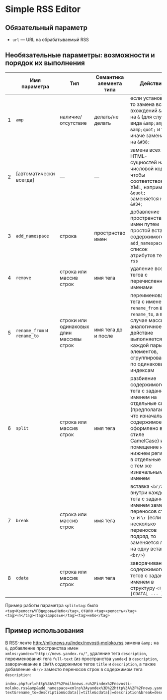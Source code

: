 # Simple RSS Editor

## Обязательный параметр
* `url` — URL на обрабатываемый RSS

## Необязательные параметры: возможности и порядок их выполнения

|   | Имя параметра              | Тип                                     | Семантика элемента типа  | Действие                                                                                                                                                                                                              |
|---|----------------------------|-----------------------------------------|--------------------------|-----------------------------------------------------------------------------------------------------------------------------------------------------------------------------------------------------------------------|
| 1 | `amp`                      | наличие/отсутствие                      | делать/не делать         | если установлен, то замена всех вхождений `&amp;` на `&` (для случаев вида `&amp;amp;`, `&amp;quot;` и т.п.), иначе замена `&` на `&#38;`                                                                             |
| 2 | [автоматически всегда]     | —                                       | —                        | замена всех HTML-сущностей на их числовой код, чтобы соответствовать XML, например, `&quot;` заменяется на `&#34;`                                                                                                    |
| 3 | `add_namespace`            | строка                                  | прострнство имен         | добавление пространства имен путем простой вставки содержимого `add_namespace` в список атрибутов тега `rss`                                                                                                          |
| 4 | `remove`                   | строка или массив строк                 | имя тега                 | удаление всех тегов с перечисленными именами                                                                                                                                                                          |
| 5 | `rename_from` и `rename_to`| строки или одинаковых длин массивы строк| имя тега до и после      | переименование тега с именем `rename_from` в имя `rename_to`, а в случае массивов аналогичное действие выполняется для каждой пары элементов, сгруппированных по одинаковым индексам                                  |
| 6 | `split`                    | строка или массив строк                 | имя тега                 | разбиение содержимого тега с заданным именем на отдельные слова (предполагая, что изначальное содержимое оформлено в стиле CamelCase) и помещение их  в нижнем регистре в отдельные теги с тем же изначальным именем  |
| 7 | `break`                    | строка или массив строк                 | имя тега                 | вставка `<br/>` внутри каждого тега с заданным именем заместо переносов строк `\n` и `\r` (если идет несколько переносов подряд, то заменяется лишь на одну вставку `<br/>`)                                          |
| 8 | `cdata`                    | строка или массив строк                 | имя тега                 | заворачивание содержимого тегов с заданным именем в структуру `<![CDATA[ ... ]]>`                                                                                                                                     |

Пример работы параметра `split=tag`: было `<tag>КрепостьЧПЗдоровьеНебо</tag>`, стало `<tag>крепость</tag><tag>чп</tag><tag>здоровье</tag><tag>небо</tag>`

## Пример использования
В RSS-ленте http://milknews.ru/index/novosti-moloko.rss замена `&amp;` на `&`, добавление пространства имен `xmlns:yandex="http://news.yandex.ru/"`, удаление тега `description`, переименования тега `full-text` (из пространства `yandex`) в `description`, заворачивание в `CDATA` содержимое тегов `title` и `description`, а также добавление `<br/>` заместо переносов строк в содержимом тега `description`:
```
index.php?url=http%3A%2F%2Fmilknews.ru%2Findex%2Fnovosti-moloko.rss&amp&add_namespace=xmlns%3Ayandex%3D%22http%3A%2F%2Fnews.yandex.ru%2F%22&remove=description&rename_from=full-text&rename_to=description&cdata[]=title&cdata[]=description&break=description
```
